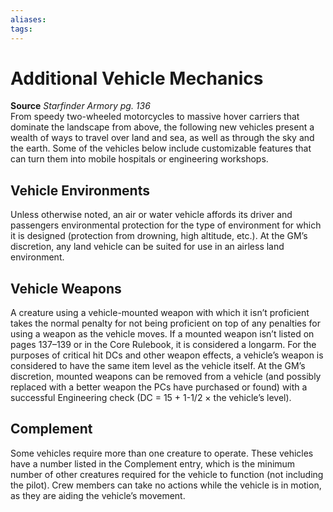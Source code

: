 ```yaml
---
aliases: 
tags: 
---
```


# Additional Vehicle Mechanics

**Source** _Starfinder Armory pg. 136_  
From speedy two-wheeled motorcycles to massive hover carriers that dominate the landscape from above, the following new vehicles present a wealth of ways to travel over land and sea, as well as through the sky and the earth. Some of the vehicles below include customizable features that can turn them into mobile hospitals or engineering workshops.

## Vehicle Environments

Unless otherwise noted, an air or water vehicle affords its driver and passengers environmental protection for the type of environment for which it is designed (protection from drowning, high altitude, etc.). At the GM’s discretion, any land vehicle can be suited for use in an airless land environment.

## Vehicle Weapons

A creature using a vehicle-mounted weapon with which it isn’t proficient takes the normal penalty for not being proficient on top of any penalties for using a weapon as the vehicle moves. If a mounted weapon isn’t listed on pages 137–139 or in the Core Rulebook, it is considered a longarm. For the purposes of critical hit DCs and other weapon effects, a vehicle’s weapon is considered to have the same item level as the vehicle itself. At the GM’s discretion, mounted weapons can be removed from a vehicle (and possibly replaced with a better weapon the PCs have purchased or found) with a successful Engineering check (DC = 15 + 1-1/2 × the vehicle’s level).

## Complement

Some vehicles require more than one creature to operate. These vehicles have a number listed in the Complement entry, which is the minimum number of other creatures required for the vehicle to function (not including the pilot). Crew members can take no actions while the vehicle is in motion, as they are aiding the vehicle’s movement.
